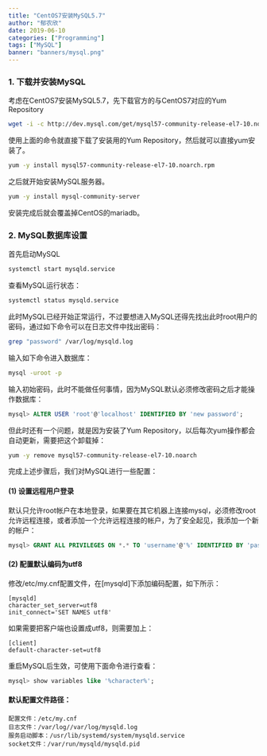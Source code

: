 ```yaml
---
title: "CentOS7安装MySQL5.7"
author: "郁农欣"
date: 2019-06-10
categories: ["Programming"]
tags: ["MySQL"]
banner: "banners/mysql.png"
---
```


### 1. 下载并安装MySQL
考虑在CentOS7安装MySQL5.7，先下载官方的与CentOS7对应的Yum Repository
```bash
wget -i -c http://dev.mysql.com/get/mysql57-community-release-el7-10.noarch.rpm
```
使用上面的命令就直接下载了安装用的Yum Repository，然后就可以直接yum安装了。
```bash
yum -y install mysql57-community-release-el7-10.noarch.rpm
```
之后就开始安装MySQL服务器。
```bash
yum -y install mysql-community-server
```
安装完成后就会覆盖掉CentOS的mariadb。

### 2. MySQL数据库设置
首先启动MySQL
```bash
systemctl start mysqld.service
```
查看MySQL运行状态：
```bash
systemctl status mysqld.service
```
此时MySQL已经开始正常运行，不过要想进入MySQL还得先找出此时root用户的密码，通过如下命令可以在日志文件中找出密码：
```bash
grep "password" /var/log/mysqld.log
```
输入如下命令进入数据库：
```bash
mysql -uroot -p
```
输入初始密码，此时不能做任何事情，因为MySQL默认必须修改密码之后才能操作数据库：
```sql
mysql> ALTER USER 'root'@'localhost' IDENTIFIED BY 'new password';
```
但此时还有一个问题，就是因为安装了Yum Repository，以后每次yum操作都会自动更新，需要把这个卸载掉：
```bash
yum -y remove mysql57-community-release-el7-10.noarch
```
完成上述步骤后，我们对MySQL进行一些配置：
#### (1) 设置远程用户登录
默认只允许root帐户在本地登录，如果要在其它机器上连接mysql，必须修改root允许远程连接，或者添加一个允许远程连接的帐户，为了安全起见，我添加一个新的帐户：
```sql
mysql> GRANT ALL PRIVILEGES ON *.* TO 'username'@'%' IDENTIFIED BY 'password' WITH GRANT OPTION;
```
#### (2) 配置默认编码为utf8
修改/etc/my.cnf配置文件，在[mysqld]下添加编码配置，如下所示：
```
[mysqld]
character_set_server=utf8
init_connect='SET NAMES utf8'
```
如果需要把客户端也设置成utf8，则需要加上：
```
[client]
default-character-set=utf8
```
重启MySQL后生效，可使用下面命令进行查看：
```sql
mysql> show variables like '%character%';
```

#### 默认配置文件路径：
``` 
配置文件：/etc/my.cnf 
日志文件：/var/log//var/log/mysqld.log 
服务启动脚本：/usr/lib/systemd/system/mysqld.service 
socket文件：/var/run/mysqld/mysqld.pid
```